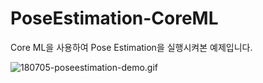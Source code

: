 # PoseEstimation-CoreML
 Core ML을 사용하여 Pose Estimation을 실행시켜본 예제입니다. 

![180705-poseestimation-demo.gif](https://github.com/tucan9389/PoseEstimation-CoreML/blob/master/resource/180705-poseestimation-demo.gif?raw=true)